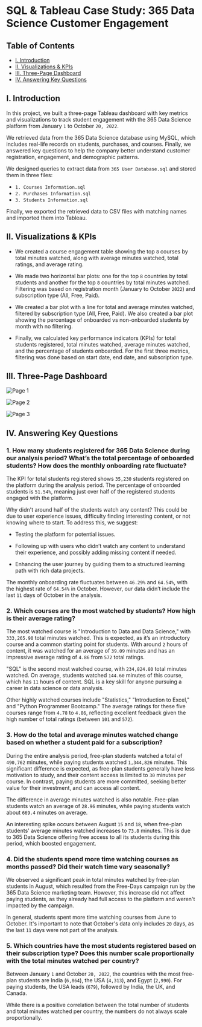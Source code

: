# SQL & Tableau Case Study: 365 Data Science Customer Engagement


## Table of Contents
- [I. Introduction](#I.-Introduction)
- [II. Visualizations & KPIs](#II.-Visualizations-&-KPIs)
- [III. Three-Page Dashboard](#III.-Three-Page-Dashboard)
- [IV. Answering Key Questions](#IV.-Answering-Key-Questions)


## I. Introduction

In this project, we built a three-page Tableau dashboard with key metrics and visualizations to track student engagement with the 365 Data Science platform from January `1` to October `20, 2022`.

We retrieved data from the 365 Data Science database using MySQL, which includes real-life records on students, purchases, and courses. Finally, we answered key questions to help the company better understand customer registration, engagement, and demographic patterns.

We designed queries to extract data from `365 User Database.sql` and stored them in three files:

- `1. Courses Information.sql`
- `2. Purchases Information.sql`
- `3. Students Information.sql`

Finally, we exported the retrieved data to CSV files with matching names and imported them into Tableau.


## II. Visualizations & KPIs

- We created a course engagement table showing the top `8` courses by total minutes watched, along with average minutes watched, total ratings, and average rating.

- We made two horizontal bar plots: one for the top `8` countries by total students and another for the top `8` countries by total minutes watched. Filtering was based on registration month (January to October `2022`) and subscription type (All, Free, Paid).

- We created a bar plot with a line for total and average minutes watched, filtered by subscription type (All, Free, Paid). We also created a bar plot showing the percentage of onboarded vs non-onboarded students by month with no filtering.

- Finally, we calculated key performance indicators (KPIs) for total students registered, total minutes watched, average minutes watched, and the percentage of students onboarded. For the first three metrics, filtering was done based on start date, end date, and subscription type.


## III. Three-Page Dashboard

![Page 1](https://github.com/user-attachments/assets/94c29ddd-1918-4cdd-b789-688cbbd4fad2)

![Page 2](https://github.com/user-attachments/assets/256e6a2b-4534-4f7a-bdf3-87d94e38e86f)

![Page 3](https://github.com/user-attachments/assets/d42ce055-9cca-47ec-b634-672322caafd8)


## IV. Answering Key Questions


### 1. How many students registered for 365 Data Science during our analysis period? What’s the total percentage of onboarded students? How does the monthly onboarding rate fluctuate?

The KPI for total students registered shows `35,230` students registered on the platform during the analysis period. The percentage of onboarded students is `51.54%`, meaning just over half of the registered students engaged with the platform.

Why didn't around half of the students watch any content? This could be due to user experience issues, difficulty finding interesting content, or not knowing where to start. To address this, we suggest:

-	Testing the platform for potential issues.

-	Following up with users who didn’t watch any content to understand their experience, and possibly adding missing content if needed.

-	Enhancing the user journey by guiding them to a structured learning path with rich data projects.

The monthly onboarding rate fluctuates between `46.29%` and `64.54%`, with the highest rate of `64.54%` in October. However, our data didn’t include the last `11` days of October in the analysis.


### 2. Which courses are the most watched by students? How high is their average rating?

The most watched course is "Introduction to Data and Data Science," with `333,265.90` total minutes watched. This is expected, as it’s an introductory course and a common starting point for students. With around `2` hours of content, it was watched for an average of `39.09` minutes and has an impressive average rating of `4.86` from `572` total ratings.

"SQL" is the second most watched course, with `234,824.80` total minutes watched. On average, students watched `144.60` minutes of this course, which has `11` hours of content. SQL is a key skill for anyone pursuing a career in data science or data analysis.

Other highly watched courses include "Statistics," "Introduction to Excel," and "Python Programmer Bootcamp." The average ratings for these five courses range from `4.78` to `4.86`, reflecting excellent feedback given the high number of total ratings (between `101` and `572`).


### 3. How do the total and average minutes watched change based on whether a student paid for a subscription?

During the entire analysis period, free-plan students watched a total of `490,762` minutes, while paying students watched `1,344,826` minutes. This significant difference is expected, as free-plan students generally have less motivation to study, and their content access is limited to `30` minutes per course. In contrast, paying students are more committed, seeking better value for their investment, and can access all content.

The difference in average minutes watched is also notable. Free-plan students watch an average of `28.96` minutes, while paying students watch about `669.4` minutes on average.

An interesting spike occurs between August `15` and `18`, when free-plan students' average minutes watched increases to `73.8` minutes. This is due to 365 Data Science offering free access to all its students during this period, which boosted engagement.


### 4. Did the students spend more time watching courses as months passed? Did their watch time vary seasonally?

We observed a significant peak in total minutes watched by free-plan students in August, which resulted from the Free-Days campaign run by the 365 Data Science marketing team. However, this increase did not affect paying students, as they already had full access to the platform and weren't impacted by the campaign.

In general, students spent more time watching courses from June to October. It's important to note that October's data only includes `20` days, as the last `11` days were not part of the analysis.


### 5. Which countries have the most students registered based on their subscription type? Does this number scale proportionally with the total minutes watched per country?

Between January `1` and October `20, 2022`, the countries with the most free-plan students are India (`6,864`), the USA (`4,313`), and Egypt (`2,990`). For paying students, the USA leads (`679`), followed by India, the UK, and Canada.

While there is a positive correlation between the total number of students and total minutes watched per country, the numbers do not always scale proportionally.
